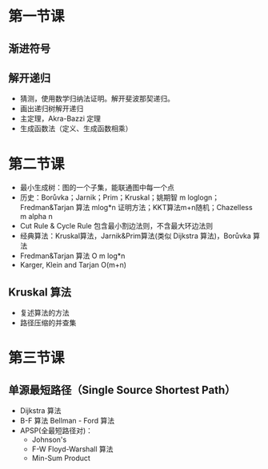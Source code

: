 # 第一节课

## 渐进符号
## 解开递归
- 猜测，使用数学归纳法证明。解开斐波那契递归。
- 画出递归树解开递归
- 主定理，Akra-Bazzi 定理
- 生成函数法（定义、生成函数相乘）

# 第二节课
- 最小生成树：图的一个子集，能联通图中每一个点
- 历史：Borůvka；Jarnik；Prim；Kruskal；姚期智 m loglogn；Fredman&Tarjan 算法 mlog*n 证明方法；KKT算法m+n随机；Chazelless m alpha n
- Cut Rule & Cycle Rule 包含最小割边法则，不含最大环边法则
- 经典算法：Kruskal算法，Jarnik&Prim算法(类似 Dijkstra 算法)，Borůvka 算法
- Fredman&Tarjan 算法 O m log*n 
- Karger, Klein and Tarjan O(m+n) 

## Kruskal 算法
- 复述算法的方法
- 路径压缩的并查集

# 第三节课
## 单源最短路径（Single Source Shortest Path）
- Dijkstra 算法 
- B-F 算法 Bellman - Ford 算法
- APSP(全最短路径对)：
    - Johnson's
    - F-W Floyd-Warshall 算法
    - Min-Sum Product 
